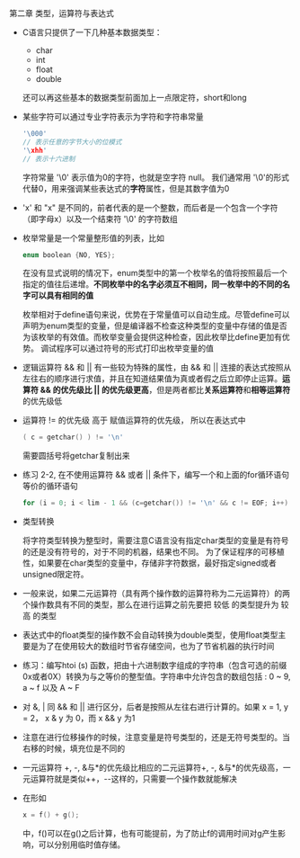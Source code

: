 第二章 类型，运算符与表达式

* C语言只提供了一下几种基本数据类型：

  * char
  * int
  * float
  * double 

  还可以再这些基本的数据类型前面加上一点限定符，short和long 

* 某些字符可以通过专业字符表示为字符和字符串常量  

  ```c++
  '\000' 
  // 表示任意的字节大小的位模式
  '\xhh'
  // 表示十六进制
  ```

  字符常量 '\0' 表示值为0的字符，也就是空字符 null。 我们通常用 '\0'的形式代替0，用来强调某些表达式的**字符**属性，但是其数字值为0

*  'x' 和 "x" 是不同的，前者代表的是一个整数，而后者是一个包含一个字符（即字母x）以及一个结束符 '\0' 的字符数组

* 枚举常量是一个常量整形值的列表，比如

  ```c++
  enum boolean {NO, YES};
  ```

  在没有显式说明的情况下，enum类型中的第一个枚举名的值将按照最后一个指定的值往后递增。**不同枚举中的名字必须互不相同，同一枚举中的不同的名字可以具有相同的值**  

  枚举相对于define语句来说，优势在于常量值可以自动生成。尽管define可以声明为enum类型的变量，但是编译器不检查这种类型的变量中存储的值是否为该枚举的有效值。而枚举变量会提供这种检查，因此枚举比define更加有优势。 调试程序可以通过符号的形式打印出枚举变量的值

* 逻辑运算符 && 和 || 有一些较为特殊的属性，由 && 和 || 连接的表达式按照从左往右的顺序进行求值，并且在知道结果值为真或者假之后立即停止运算。**运算符 && 的优先级比 || 的优先级更高**，但是两者都比**关系运算符**和**相等运算符**的优先级低 

* 运算符 != 的优先级 高于 赋值运算符的优先级， 所以在表达式中 

  ```c++
  ( c = getchar() ) != '\n'
  ```

  需要圆括号将getchar复制出来

* 练习 2-2, 在不使用运算符 && 或者 || 条件下，编写一个和上面的for循环语句等价的循环语句

  ```c++
  for (i = 0; i < lim - 1 && (c=getchar()) != '\n' && c != EOF; i++)
  ```

* 类型转换

  将字符类型转换为整型时，需要注意C语言没有指定char类型的变量是有符号的还是没有符号的，对于不同的机器，结果也不同。 为了保证程序的可移植性，如果要在char类型的变量中，存储非字符数据，最好指定signed或者unsigned限定符。

* 一般来说，如果二元运算符（具有两个操作数的运算符称为二元运算符）的两个操作数具有不同的类型，那么在进行运算之前先要把 较低 的类型提升为 较高 的类型

* 表达式中的float类型的操作数不会自动转换为double类型，使用float类型主要是为了在使用较大的数组时节省存储空间，也为了节省机器的执行时间

* 练习：编写htoi (s) 函数，把由十六进制数字组成的字符串（包含可选的前缀0x或者0X）转换为与之等价的整型值。字符串中允许包含的数组包括 : 0 ~ 9, a ~ f 以及 A ~ F 

* 对 &, | 同 && 和 || 进行区分，后者是按照从左往右进行计算的。如果 x = 1, y = 2， x & y 为 0，而 x && y 为1

* 注意在进行位移操作的时候，注意变量是符号类型的，还是无符号类型的。当右移的时候，填充位是不同的

* 一元运算符 +, -, &与*的优先级比相应的二元运算符+, -, &与\*的优先级高，一元运算符就是类似++，--这样的，只需要一个操作数就能解决

* 在形如 

  ```c++
  x = f() + g();
  ```

  中，f()可以在g()之后计算，也有可能提前，为了防止f的调用时间对g产生影响，可以分别用临时值存储。

